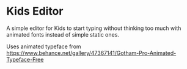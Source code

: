# Kids Editor

A simple editor for Kids to start typing without thinking too much with animated fonts instead of simple static ones.

Uses animated typeface from <https://www.behance.net/gallery/47367141/Gotham-Pro-Animated-Typeface-Free>
